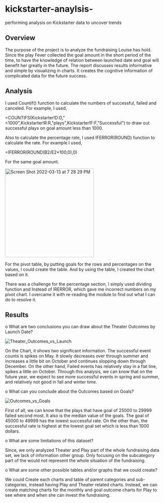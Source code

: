 # kickstarter-anaylsis-
performing analysis on Kickstarter data to uncover trends 

## Overview 


The purpose of the project is to analyze the fundraising Louise has hold. Since the play Fever collected the goal amount in the short period of the time, to have the knowledge of relation between launched date and goal will benefit her greatly in the future. The report discusses results informative and simple by visualizing in charts. It creates the cognitive information of complicated data for the future success.  

## Analysis 

I used Countif() function to calculate the numbers of successful, failed and canceled. For example, I used,

=COUNTIFS(Kickstarter!D:D,"<1000",Kickstarter!R:R,"plays",Kickstarter!F:F,"Successful") 
to draw out successful plays on goal amount less than 1000. 

Also to calculate the percentage rate, I used IFERROR(ROUND) function to calculate the rate. For example I used,

=IFERROR(ROUND(B2/E2*100,0),0)

For the same goal amount. 

<img width="290" alt="Screen Shot 2022-03-13 at 7 28 29 PM" src="https://user-images.githubusercontent.com/100255000/158084382-899d973d-2aa3-4fe7-82a0-320bdcdc07a2.png">
 
For the pivot table, by putting goals for the rows and percentages on the values, I could create the table. And by using the table, I created the chart based on it. 

There was a challenge for the percentage section, I simply used dividing function and Instead of IRERROR, which gave me incorrect numbers on my pivot chart. I overcame it with re-reading the module to find out what I can do to resolve it. 


## Results 
o	What are two conclusions you can draw about the Theater Outcomes by Launch Date?

![Theater_Outcomes_vs_Launch](https://user-images.githubusercontent.com/100255000/158084392-5e6124eb-48a5-4261-a0f1-ae7a4702e38c.png)


On the Chart, it shows two significant information. The successful event counts is spikes on May. It slowly decreases over through summer and increases a little bit on October and continues slopping down through December. On the other hand, Failed events has relatively stay in a flat line, spikes a little on October. Through this analysis, we can know that on the future year, we expect to see more successful events in spring and summer, and relatively not good in fall and winter time. 

o	What can you conclude about the Outcomes based on Goals?

![Outcomes_vs_Goals](https://user-images.githubusercontent.com/100255000/158084398-777f337c-b0b8-4bdc-bf53-bb794a1fbfd7.png)


First of all, we can know that the plays that have goal of 25000 to 29999 failed second most. It also is the median value of the goals. The goal of 45000 to 49999 has the lowest successful rate. On the other than, the successful rate is highest at the lowest goal set which is less than 1000 dollars.

o	What are some limitations of this dataset?

Since, we only analyzed Theater and Play part of the whole fundraising data set, we lack of information other group. Only focusing on the subcategory part of the would not represent the whole situation of the fundraising.  

o	What are some other possible tables and/or graphs that we could create?

We could Create each charts and table of parent categories and sub-categories, instead having Play and Theater related charts. Instead, we can create matching charts for the monthly and goal outcome charts for Play to see where and when she can invest the fundraising. 
